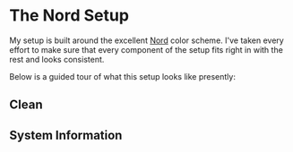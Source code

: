 # The Nord Setup
My setup is built around the excellent [Nord](https://github.com/arcticicestudio/nord) color scheme. I've taken every effort to make sure that every component of the setup fits right in with the rest and looks consistent. 

Below is a guided tour of what this setup looks like presently:

## Clean

## System Information

## 
